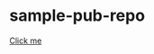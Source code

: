 # sample-pub-repo
<a href="https://nbviewer.org/github/juhi2021/sample-pub-repo/blob/main/Google_News.ipynb">Click me</a>
